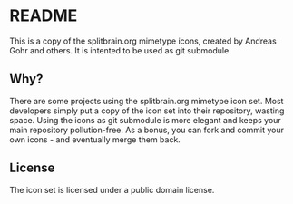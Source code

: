 README
======

This is a copy of the splitbrain.org mimetype icons, created by Andreas Gohr and others. It is intented to be used as git submodule.

Why?
---

There are some projects using the splitbrain.org mimetype icon set. Most developers simply put a copy of the icon set into their repository, wasting space. Using the icons as git submodule is more elegant and keeps your main repository pollution-free. As a bonus, you can fork and commit your own icons - and eventually merge them back.

License
-------

The icon set is licensed under a public domain license.
